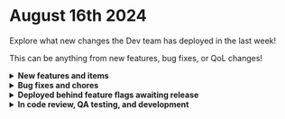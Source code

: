 # August 16th 2024

Explore what new changes the Dev team has deployed in the last week!

This can be anything from new features, bug fixes, or QoL changes!

<details>

<summary><strong>New features and items</strong></summary>

* Workflow overwrite notification
* Added right click context menu to form builder
* Enabled multi-tenancy for TDSynnex (allows for Canadian clients)
* ServiceNow integration

</details>

<details>

<summary><strong>Bug fixes and chores</strong></summary>

* Optimized the query to check_pending_tasks by reducing the number of database locks required
* Improved setup instructions for ServiceNow integration
* Fixed a bug with creating workflow tags related to version control
* Added a close icon to the roborewsty loading screen to allow users to cancel the request
* Added v2 actions for List and Get Site for ConnectWise PSA
* Fixed a bug with the Liongard generic request action for the follow_redirects parameter
* Added a debounce to form fields so there is a slight delay to ensure users are done typing before setting field values
* Improved the collapse section behavior on integration override sections in triggers
* Virtualized org variable dropdown to improve UI performance for scenarios where there are a large number of options
* Fixed a bug with custom integrations v2 where a null label would cause the UI to crash
* Fixed a typo in Webroot notifications actions for Start Date
* Fixed a bug with Webroot integration org mapping
* Fixed an invalid error when saving OpenAI Azure integration
* Fixed some malformed action parameters in DNS Filter actions
* Fixed a client side error in App Platform when navigating between pages
* Split WorkflowInput component into multiple new component types (TextField, Switch, Dropdown, and NumberInput)

</details>

<details>

<summary><strong>Deployed behind feature flags awaiting release</strong></summary>

* IT Portal integration (QA review)
* Webroot integration (QA review)
* New dashboard (Awaiting enhancements)
* New Org Picker (Awaiting enhancements)

</details>

<details>

<summary><strong>In code review, QA testing, and development</strong></summary>

* Addigy integration (In QA)
* Synnex Australia integration (Code Review)
* Cove integration (Code Review)
* Github integration (In development)
* Granular forms permissions (In code review)
* Building out new Rewst environments in Europe, Australia, and US-West (In development)
* Syncing of Crate Marketplace items across environments (In development)

</details>
